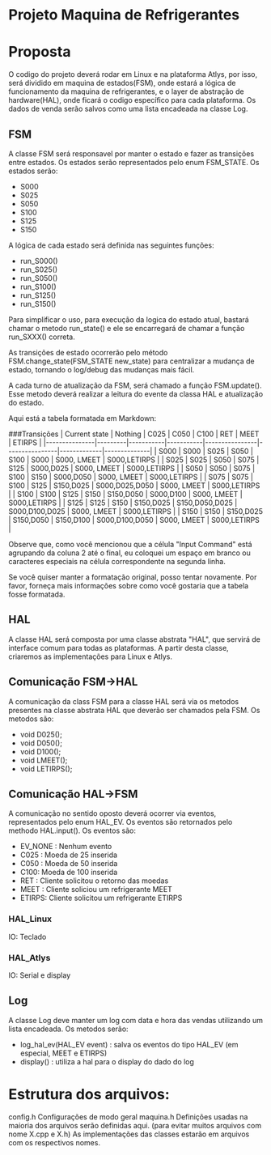 # Projeto Maquina de Refrigerantes

# Proposta
O codigo do projeto deverá rodar em Linux e na plataforma Atlys, por isso, será dividido em maquina de estados(FSM), onde estará a lógica de funcionamento da maquina de refrigerantes, e o layer de abstração de hardware(HAL), onde ficará o codigo específico para cada plataforma. Os dados de venda serão salvos como uma lista encadeada na classe Log.

## FSM
A classe FSM será responsavel por manter o estado e fazer as transições entre estados. Os estados serão representados pelo enum FSM_STATE. Os estados serão:
- S000
- S025
- S050
- S100
- S125
- S150

A lógica de cada estado será definida nas seguintes funções:
- run_S000()
- run_S025()
- run_S050()
- run_S100()
- run_S125()
- run_S150()

Para simplificar o uso, para execução da logica do estado atual, bastará chamar o metodo run_state() e ele se encarregará de chamar a função run_SXXX() correta.

As transições de estado ocorrerão pelo método FSM.change_state(FSM_STATE new_state) para centralizar a mudança de estado, tornando o log/debug das mudanças mais fácil.

A cada turno de atualização da FSM, será chamado a função FSM.update(). Esse metodo deverá realizar a leitura do evente da classa HAL e atualização do estado.

Aqui está a tabela formatada em Markdown:

###Transições
| Current state | Nothing | C025      | C050      | C100           | RET            | MEET        | ETIRPS       |
|---------------|---------|-----------|-----------|----------------|----------------|-------------|--------------|
| S000          | S000    | S025      | S050      | S100           | S000           | S000, LMEET | S000,LETIRPS |
| S025          | S025    | S050      | S075      | S125           | S000,D025      | S000, LMEET | S000,LETIRPS |
| S050          | S050    | S075      | S100      | S150           | S000,D050      | S000, LMEET | S000,LETIRPS |
| S075          | S075    | S100      | S125      | S150,D025      | S000,D025,D050 | S000, LMEET | S000,LETIRPS |
| S100          | S100    | S125      | S150      | S150,D050      | S000,D100      | S000, LMEET | S000,LETIRPS |
| S125          | S125    | S150      | S150,D025 | S150,D050,D025 | S000,D100,D025 | S000, LMEET | S000,LETIRPS |
| S150          | S150    | S150,D025 | S150,D050 | S150,D100      | S000,D100,D050 | S000, LMEET | S000,LETIRPS |


Observe que, como você mencionou que a célula "Input Command" está agrupando da coluna 2 até o final, eu coloquei um espaço em branco ou caracteres especiais na célula correspondente na segunda linha.

Se você quiser manter a formatação original, posso tentar novamente. Por favor, forneça mais informações sobre como você gostaria que a tabela fosse formatada.

## HAL
A classe HAL será composta por uma classe abstrata "HAL", que servirá de interface comum para todas as plataformas. A partir desta classe, criaremos as implementações para Linux e Atlys.

## Comunicação FSM->HAL
A comunicação da class FSM para a classe HAL será via os metodos presentes na classe abstrata HAL que deverão ser chamados pela FSM. Os metodos são:
- void D025();
- void D050();
- void D100();
- void LMEET();
- void LETIRPS();

## Comunicação HAL->FSM
A comunicação no sentido oposto deverá ocorrer via eventos, representados pelo enum HAL_EV. Os eventos são retornados pelo methodo HAL.input(). Os eventos são:
- EV_NONE : Nenhum evento
- C025 : Moeda de 25 inserida
- C050 : Moeda de 50 inserida
- C100: Moeda de 100 inserida
- RET  : Cliente solicitou o retorno das moedas
- MEET : Cliente soliciou um refrigerante MEET
- ETIRPS: Cliente solicitou um refrigerante ETIRPS

### HAL_Linux
IO: Teclado

### HAL_Atlys
IO: Serial e display


## Log
A classe Log deve manter um log com data e hora das vendas utilizando um lista encadeada. Os metodos serão:
- log_hal_ev(HAL_EV event) : salva os eventos do tipo HAL_EV (em especial, MEET e ETIRPS)
- display() : utiliza a hal para o display do dado do log


# Estrutura dos arquivos:
config.h    Configurações de modo geral
maquina.h   Definições usadas na maioria dos arquivos serão definidas aqui. (para evitar muitos arquivos com nome X.cpp e X.h)
As implementações das classes estarão em arquivos com os respectivos nomes.
